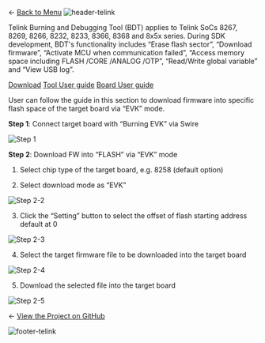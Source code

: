 ← [Back to Menu](https://telinkgithub.github.io/Telink/ "Menu")
![header-telink](https://i.imgur.com/5kRG6CF.jpg)

Telink Burning and Debugging Tool (BDT) applies to Telink SoCs 8267, 8269, 8266, 8232, 8233, 8366, 8368 and 8x5x series. During SDK development, BDT's functionality includes “Erase flash sector”, “Download firmware”, “Activate MCU when communication failed”, “Access memory space including FLASH /CORE /ANALOG /OTP”, “Read/Write global variable” and “View USB log”.

[Download](https://telinkgithub.github.io/Assets/12_Tools-Programming-Debugging/BDT.zip)
[Tool User guide](https://telinkgithub.github.io/Assets/12_Tools-Programming-Debugging/BDT%20%20User%20Guide.zip)
[Board User guide](https://telinkgithub.github.io/Assets/12_Tools-Programming-Debugging/AN_18010500-E_User%20Guide%20for%20Telink%20Burning%20EVK%20TLSR8266BR56.pdf)

User can follow the guide in this section to download firmware into specific flash space of the target board via “EVK” mode.

__Step 1__: Connect target board with “Burning EVK” via Swire

![Step 1](https://telinkgithub.github.io/Assets/12_Tools-Programming-Debugging/20181020-165920.png)

__Step 2__: Download FW into “FLASH” via “EVK” mode

1. Select chip type of the target board, e.g. 8258 (default option)

2. Select download mode as “EVK”

![Step 2-2](https://telinkgithub.github.io/Assets/12_Tools-Programming-Debugging/20181020-165729.png)

3. Click the “Setting” button to select the offset of flash starting address default at 0

![Step 2-3](https://telinkgithub.github.io/Assets/12_Tools-Programming-Debugging/20181020-165748.png)

4. Select the target firmware file to be downloaded into the target board

![Step 2-4](https://telinkgithub.github.io/Assets/12_Tools-Programming-Debugging/20181020-165813.png)

5. Download the selected file into the target board

![Step 2-5](https://telinkgithub.github.io/Assets/12_Tools-Programming-Debugging/20181020-165831.png)


← [View the Project on GitHub](https://github.com/TelinkGithub/Programming-Debugging)


![footer-telink](https://telinkgithub.github.io/Assets/General/footer.jpg)
